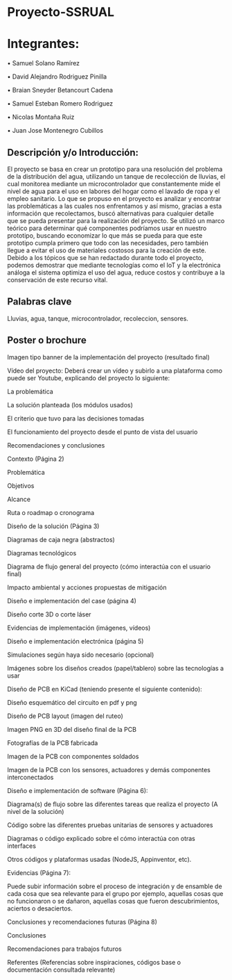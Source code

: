  # Proyecto-SSRUAL

# Integrantes: 
  • Samuel Solano Ramírez
  
  • David Alejandro Rodriguez Pinilla
  
  • Braian Sneyder Betancourt Cadena
  
  • Samuel Esteban Romero Rodriguez
  
  • Nicolas Montaña Ruiz
  
  • Juan Jose Montenegro Cubillos

## Descripción y/o Introducción:

 El proyecto se basa en crear un prototipo para una resolución del problema de la distribución del agua, utilizando un tanque de recolección de lluvias, el cual monitorea mediante un microcontrolador que constantemente mide el nivel de agua para el uso en labores del hogar como el lavado de ropa y el empleo sanitario. Lo que se propuso en el proyecto es analizar  y encontrar  las problemáticas a las cuales nos enfrentamos y así mismo, gracias a esta información que recolectamos, buscó alternativas para cualquier detalle que se pueda presentar para la realización del proyecto. Se utilizó un marco teórico para determinar qué componentes podríamos usar en nuestro prototipo, buscando economizar lo que más se pueda para que este prototipo cumpla primero que todo con las necesidades, pero también llegue a evitar el uso de materiales costosos para la creación de este. 
Debido a los tópicos que se han redactado durante todo el proyecto, podemos demostrar que mediante tecnologías como el IoT y la electrónica análoga el sistema optimiza el uso del agua, reduce costos y contribuye a la conservación de este recurso vital.




## Palabras clave
Lluvias, agua, tanque, microcontrolador, recoleccion, sensores.

## Poster o brochure

Imagen tipo banner de la implementación del proyecto (resultado final)

Vídeo del proyecto: Deberá crear un vídeo y subirlo a una plataforma como puede ser Youtube, explicando del proyecto lo siguiente:

La problemática

La solución planteada (los módulos usados)

El criterio que tuvo para las decisiones tomadas

El funcionamiento del proyecto desde el punto de vista del usuario

Recomendaciones y conclusiones

Contexto (Página 2)

Problemática

Objetivos

Alcance

Ruta o roadmap o cronograma

Diseño de la solución (Página 3)

Diagramas de caja negra (abstractos)

Diagramas tecnológicos

Diagrama de flujo general del proyecto (cómo interactúa con el usuario final)

Impacto ambiental y acciones propuestas de mitigación

Diseño e implementación del case (página 4)

Diseño corte 3D o corte láser

Evidencias de implementación (imágenes, vídeos)

Diseño e implementación electrónica (página 5)

Simulaciones según haya sido necesario (opcional)

Imágenes sobre los diseños creados (papel/tablero) sobre las tecnologías a usar

Diseño de PCB en KiCad (teniendo presente el siguiente contenido):

Diseño esquemático del circuito en pdf y png

Diseño de PCB layout (imagen del ruteo)

Imagen PNG en 3D del diseño final de la PCB

Fotografías de la PCB fabricada

Imagen de la PCB con componentes soldados

Imagen de la PCB con los sensores, actuadores y demás componentes interconectados

Diseño e implementación de software (Página 6):

Diagrama(s) de flujo sobre las diferentes tareas que realiza el proyecto (A nivel de la solución)

Código sobre las diferentes pruebas unitarias de sensores y actuadores

Diagramas o código explicado sobre el cómo interactúa con otras interfaces

Otros códigos y plataformas usadas (NodeJS, Appinventor, etc).

Evidencias (Página 7):

Puede subir información sobre el proceso de integración y de ensamble de cada cosa que sea relevante para el grupo por ejemplo, aquellas cosas que no funcionaron o se dañaron, aquellas cosas que fueron descubrimientos, aciertos o desaciertos.

Conclusiones y recomendaciones futuras (Página 8)

Conclusiones

Recomendaciones para trabajos futuros

Referentes (Referencias sobre inspiraciones, códigos base o documentación consultada relevante)
